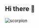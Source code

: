 ## Hi there 👋

<!--img src = "http://scorpionse.ucoz.ru/_si/0/74266194.gif" alt="scorpion" width="600" -->
<img src = "https://www.google.com/url?sa=i&url=https%3A%2F%2Fscorpionse.ucoz.ru%2Findex%2Fskorpiony_animacija_gif%2F0-166&psig=AOvVaw1Y7TBiIDh1VJDnUpHbwtxa&ust=1736278022039000&source=images&cd=vfe&opi=89978449&ved=0CBQQjhxqFwoTCPir3erp4YoDFQAAAAAdAAAAABA4" alt="scorpion" >


